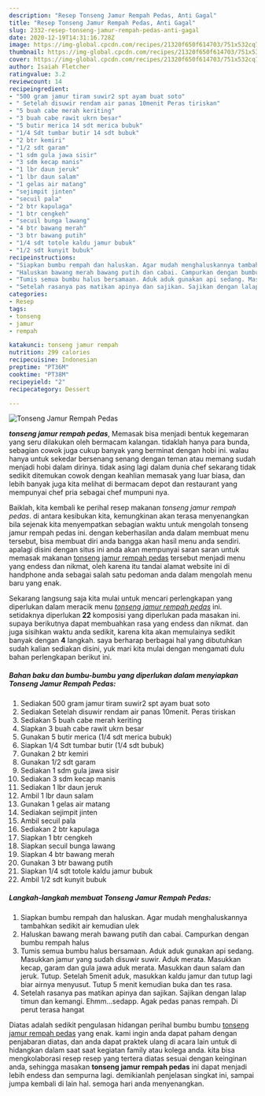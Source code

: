 ```yaml
---
description: "Resep Tonseng Jamur Rempah Pedas, Anti Gagal"
title: "Resep Tonseng Jamur Rempah Pedas, Anti Gagal"
slug: 2332-resep-tonseng-jamur-rempah-pedas-anti-gagal
date: 2020-12-19T14:31:16.728Z
image: https://img-global.cpcdn.com/recipes/21320f650f614703/751x532cq70/tonseng-jamur-rempah-pedas-foto-resep-utama.jpg
thumbnail: https://img-global.cpcdn.com/recipes/21320f650f614703/751x532cq70/tonseng-jamur-rempah-pedas-foto-resep-utama.jpg
cover: https://img-global.cpcdn.com/recipes/21320f650f614703/751x532cq70/tonseng-jamur-rempah-pedas-foto-resep-utama.jpg
author: Isaiah Fletcher
ratingvalue: 3.2
reviewcount: 14
recipeingredient:
- "500 gram jamur tiram suwir2 spt ayam buat soto"
- " Setelah disuwir rendam air panas 10menit Peras tiriskan"
- "5 buah cabe merah keriting"
- "3 buah cabe rawit ukrn besar"
- "5 butir merica 14 sdt merica bubuk"
- "1/4 Sdt tumbar butir 14 sdt bubuk"
- "2 btr kemiri"
- "1/2 sdt garam"
- "1 sdm gula jawa sisir"
- "3 sdm kecap manis"
- "1 lbr daun jeruk"
- "1 lbr daun salam"
- "1 gelas air matang"
- "sejimpit jinten"
- "secuil pala"
- "2 btr kapulaga"
- "1 btr cengkeh"
- "secuil bunga lawang"
- "4 btr bawang merah"
- "3 btr bawang putih"
- "1/4 sdt totole kaldu jamur bubuk"
- "1/2 sdt kunyit bubuk"
recipeinstructions:
- "Siapkan bumbu rempah dan haluskan. Agar mudah menghaluskannya tambahkan sedikit air kemudian ulek"
- "Haluskan bawang merah bawang putih dan cabai. Campurkan dengan bumbu rempah halus"
- "Tumis semua bumbu halus bersamaan. Aduk aduk gunakan api sedang. Masukkan jamur yang sudah disuwir suwir. Aduk merata. Masukkan kecap, garam dan gula jawa aduk merata. Masukkan daun salam dan jeruk. Tutup. Setelah 5menit aduk, masukkan kaldu jamur dan tutup lagi biar airnya menyusut. Tutup 5 menit kemudian buka dan tes rasa."
- "Setelah rasanya pas matikan apinya dan sajikan. Sajikan dengan lalap timun dan kemangi. Ehmm...sedapp. Agak pedas panas rempah. Di perut terasa hangat"
categories:
- Resep
tags:
- tonseng
- jamur
- rempah

katakunci: tonseng jamur rempah 
nutrition: 299 calories
recipecuisine: Indonesian
preptime: "PT36M"
cooktime: "PT38M"
recipeyield: "2"
recipecategory: Dessert

---
```



![Tonseng Jamur Rempah Pedas](https://img-global.cpcdn.com/recipes/21320f650f614703/751x532cq70/tonseng-jamur-rempah-pedas-foto-resep-utama.jpg)

<b><i>tonseng jamur rempah pedas</i></b>, Memasak bisa menjadi bentuk kegemaran yang seru dilakukan oleh bermacam kalangan. tidaklah hanya para bunda, sebagian cowok juga cukup banyak yang berminat dengan hobi ini. walau hanya untuk sekedar bersenang senang dengan teman atau memang sudah menjadi hobi dalam dirinya. tidak asing lagi dalam dunia chef sekarang tidak sedikit ditemukan cowok dengan keahlian memasak yang luar biasa, dan lebih banyak juga kita melihat di bermacam depot dan restaurant yang mempunyai chef pria sebagai chef mumpuni nya.



Baiklah, kita kembali ke perihal resep makanan <i>tonseng jamur rempah pedas</i>. di antara kesibukan kita, kemungkinan akan terasa menyenangkan bila sejenak kita menyempatkan sebagian waktu untuk mengolah tonseng jamur rempah pedas ini. dengan keberhasilan anda dalam membuat menu tersebut, bisa membuat diri anda bangga akan hasil menu anda sendiri. apalagi disini dengan situs ini anda akan mempunyai saran saran untuk memasak makanan <u>tonseng jamur rempah pedas</u> tersebut menjadi menu yang endess dan nikmat, oleh karena itu tandai alamat website ini di handphone anda sebagai salah satu pedoman anda dalam mengolah menu baru yang enak.


Sekarang langsung saja kita mulai untuk mencari perlengkapan yang diperlukan dalam meracik menu <u><i>tonseng jamur rempah pedas</i></u> ini. setidaknya diperlukan <b>22</b> komposisi yang diperlukan pada masakan ini. supaya berikutnya dapat membuahkan rasa yang endess dan nikmat. dan juga sisihkan waktu anda sedikit, karena kita akan memulainya sedikit banyak dengan <b>4</b> langkah. saya berharap berbagai hal yang dibutuhkan sudah kalian sediakan disini, yuk mari kita mulai dengan mengamati dulu bahan perlengkapan berikut ini.

<!--inarticleads1-->

##### Bahan baku dan bumbu-bumbu yang diperlukan dalam menyiapkan Tonseng Jamur Rempah Pedas:

1. Sediakan 500 gram jamur tiram suwir2 spt ayam buat soto
1. Sediakan  Setelah disuwir rendam air panas 10menit. Peras tiriskan
1. Sediakan 5 buah cabe merah keriting
1. Siapkan 3 buah cabe rawit ukrn besar
1. Gunakan 5 butir merica (1/4 sdt merica bubuk)
1. Siapkan 1/4 Sdt tumbar butir (1/4 sdt bubuk)
1. Gunakan 2 btr kemiri
1. Gunakan 1/2 sdt garam
1. Sediakan 1 sdm gula jawa sisir
1. Sediakan 3 sdm kecap manis
1. Sediakan 1 lbr daun jeruk
1. Ambil 1 lbr daun salam
1. Gunakan 1 gelas air matang
1. Sediakan sejimpit jinten
1. Ambil secuil pala
1. Sediakan 2 btr kapulaga
1. Siapkan 1 btr cengkeh
1. Siapkan secuil bunga lawang
1. Siapkan 4 btr bawang merah
1. Gunakan 3 btr bawang putih
1. Siapkan 1/4 sdt totole kaldu jamur bubuk
1. Ambil 1/2 sdt kunyit bubuk




<!--inarticleads2-->

##### Langkah-langkah membuat Tonseng Jamur Rempah Pedas:

1. Siapkan bumbu rempah dan haluskan. Agar mudah menghaluskannya tambahkan sedikit air kemudian ulek
1. Haluskan bawang merah bawang putih dan cabai. Campurkan dengan bumbu rempah halus
1. Tumis semua bumbu halus bersamaan. Aduk aduk gunakan api sedang. Masukkan jamur yang sudah disuwir suwir. Aduk merata. Masukkan kecap, garam dan gula jawa aduk merata. Masukkan daun salam dan jeruk. Tutup. Setelah 5menit aduk, masukkan kaldu jamur dan tutup lagi biar airnya menyusut. Tutup 5 menit kemudian buka dan tes rasa.
1. Setelah rasanya pas matikan apinya dan sajikan. Sajikan dengan lalap timun dan kemangi. Ehmm...sedapp. Agak pedas panas rempah. Di perut terasa hangat




Diatas adalah sedikit pengulasan hidangan perihal bumbu bumbu <u>tonseng jamur rempah pedas</u> yang enak. kami ingin anda dapat paham dengan penjabaran diatas, dan anda dapat praktek ulang di acara lain untuk di hidangkan dalam saat saat kegiatan family atau kolega anda. kita bisa mengkolaborasi resep resep yang tertera diatas sesuai dengan keinginan anda, sehingga masakan <b>tonseng jamur rempah pedas</b> ini dapat menjadi lebih endess dan sempurna lagi. demikianlah penjelasan singkat ini, sampai jumpa kembali di lain hal. semoga hari anda menyenangkan.

